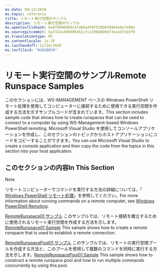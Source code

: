 ```yaml
---
ms.date: 09/13/2016
ms.topic: reference
title: リモート実行空間のサンプル
description: リモート実行空間のサンプル
ms.openlocfilehash: ba8f89d0369147a96a4f9f518b0784b4ebe7e80e
ms.sourcegitcommit: ba7315a496986451cfc1296b659d73ea2373d3f0
ms.translationtype: MT
ms.contentlocale: ja-JP
ms.lasthandoff: 12/10/2020
ms.locfileid: "92658034"
---
```

# <a name="remote-runspace-samples"></a><span data-ttu-id="d5c51-103">リモート実行空間のサンプル</span><span class="sxs-lookup"><span data-stu-id="d5c51-103">Remote Runspace Samples</span></span>

<span data-ttu-id="d5c51-104">このセクションには、WS-MANAGEMENT ベースの Windows PowerShell リモート処理を使用してコンピューターに接続するために使用できる実行空間を作成する方法を示すサンプルコードが含まれています。</span><span class="sxs-lookup"><span data-stu-id="d5c51-104">This section includes sample code that shows how to create runspaces that can be used to connect to a computer by using WS-Management-based Windows PowerShell remoting.</span></span> <span data-ttu-id="d5c51-105">Microsoft Visual Studio を使用してコンソールアプリケーションを作成し、このセクションのトピックからホストアプリケーションにコードをコピーすることができます。</span><span class="sxs-lookup"><span data-stu-id="d5c51-105">You can use Microsoft Visual Studio to create a console application and then copy the code from the topics in this section into your host application.</span></span>

## <a name="in-this-section"></a><span data-ttu-id="d5c51-106">このセクションの内容</span><span class="sxs-lookup"><span data-stu-id="d5c51-106">In This Section</span></span>

> [!NOTE]
> <span data-ttu-id="d5c51-107">リモートコンピューターでコマンドを実行する方法の詳細については、「 [Windows PowerShell リモート処理](/previous-versions/ms714644(v=vs.85))」を参照してください。</span><span class="sxs-lookup"><span data-stu-id="d5c51-107">For more information about running commands on a remote computer, see [Windows PowerShell Remoting](/previous-versions/ms714644(v=vs.85)).</span></span>

 <span data-ttu-id="d5c51-108">[RemoteRunspace01 サンプル](./remoterunspace01-sample.md) このサンプルでは、リモート接続を確立するために使用されるリモート実行空間を作成する方法を示します。</span><span class="sxs-lookup"><span data-stu-id="d5c51-108">[RemoteRunspace01 Sample](./remoterunspace01-sample.md) This sample shows how to create a remote runspace that is used to establish a remote connection.</span></span>

 <span data-ttu-id="d5c51-109">[RemoteRunspacePool01 サンプル](./remoterunspacepool01-sample.md) このサンプルでは、リモートの実行空間プールを作成する方法と、このプールを使用して複数のコマンドを同時に実行する方法を示します。</span><span class="sxs-lookup"><span data-stu-id="d5c51-109">[RemoteRunspacePool01 Sample](./remoterunspacepool01-sample.md) This sample shows how to construct a remote runspace pool and how to run multiple commands concurrently by using this pool.</span></span>
